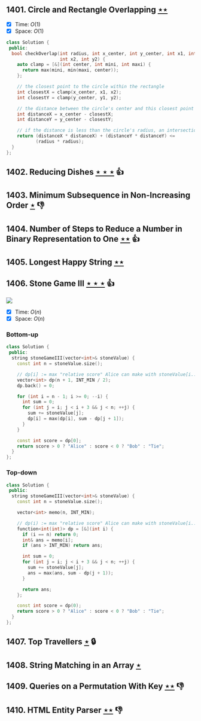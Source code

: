 ## 1401. Circle and Rectangle Overlapping [$\star\star$](https://leetcode.com/problems/circle-and-rectangle-overlapping)

- [x] Time: $O(1)$
- [x] Space: $O(1)$

```cpp
class Solution {
 public:
  bool checkOverlap(int radius, int x_center, int y_center, int x1, int y1,
                    int x2, int y2) {
    auto clamp = [&](int center, int mini, int maxi) {
      return max(mini, min(maxi, center));
    };

    // the closest point to the circle within the rectangle
    int closestX = clamp(x_center, x1, x2);
    int closestY = clamp(y_center, y1, y2);

    // the distance between the circle's center and this closest point
    int distanceX = x_center - closestX;
    int distanceY = y_center - closestY;

    // if the distance is less than the circle's radius, an intersection occurs
    return (distanceX * distanceX) + (distanceY * distanceY) <=
           (radius * radius);
  }
};
```

## 1402. Reducing Dishes [$\star\star\star$](https://leetcode.com/problems/reducing-dishes) :thumbsup:

## 1403. Minimum Subsequence in Non-Increasing Order [$\star$](https://leetcode.com/problems/minimum-subsequence-in-non-increasing-order) :thumbsdown:

## 1404. Number of Steps to Reduce a Number in Binary Representation to One [$\star\star$](https://leetcode.com/problems/number-of-steps-to-reduce-a-number-in-binary-representation-to-one) :thumbsup:

## 1405. Longest Happy String [$\star\star$](https://leetcode.com/problems/longest-happy-string)

## 1406. Stone Game III [$\star\star\star$](https://leetcode.com/problems/stone-game-iii) :thumbsup:

![](https://img.shields.io/badge/-Dynamic%20Programming-113285.svg?style=flat-square)

- [x] Time: $O(n)$
- [x] Space: $O(n)$

### Bottom-up

```cpp
class Solution {
 public:
  string stoneGameIII(vector<int>& stoneValue) {
    const int n = stoneValue.size();

    // dp[i] := max "relative score" Alice can make with stoneValue[i..n)
    vector<int> dp(n + 1, INT_MIN / 2);
    dp.back() = 0;

    for (int i = n - 1; i >= 0; --i) {
      int sum = 0;
      for (int j = i; j < i + 3 && j < n; ++j) {
        sum += stoneValue[j];
        dp[i] = max(dp[i], sum - dp[j + 1]);
      }
    }

    const int score = dp[0];
    return score > 0 ? "Alice" : score < 0 ? "Bob" : "Tie";
  }
};
```

### Top-down

```cpp
class Solution {
 public:
  string stoneGameIII(vector<int>& stoneValue) {
    const int n = stoneValue.size();

    vector<int> memo(n, INT_MIN);

    // dp(i) := max "relative score" Alice can make with stoneValue[i..n)
    function<int(int)> dp = [&](int i) {
      if (i == n) return 0;
      int& ans = memo[i];
      if (ans > INT_MIN) return ans;

      int sum = 0;
      for (int j = i; j < i + 3 && j < n; ++j) {
        sum += stoneValue[j];
        ans = max(ans, sum - dp(j + 1));
      }

      return ans;
    };

    const int score = dp(0);
    return score > 0 ? "Alice" : score < 0 ? "Bob" : "Tie";
  }
};
```

## 1407. Top Travellers [$\star$](https://leetcode.com/problems/top-travellers) 🔒

## 1408. String Matching in an Array [$\star$](https://leetcode.com/problems/string-matching-in-an-array)

## 1409. Queries on a Permutation With Key [$\star\star$](https://leetcode.com/problems/queries-on-a-permutation-with-key) :thumbsdown:

## 1410. HTML Entity Parser [$\star\star$](https://leetcode.com/problems/html-entity-parser) :thumbsdown:
